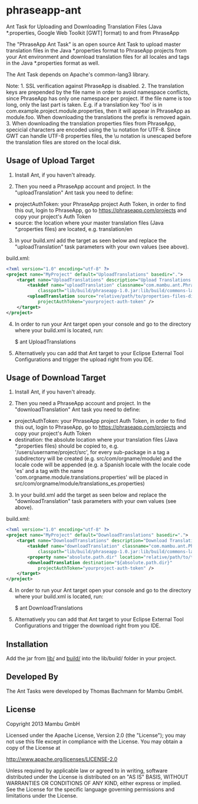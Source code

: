 phraseapp-ant
=============

Ant Task for Uploading and Downloading Translation Files (Java *.properties, Google Web Toolkit [GWT] format) to and from PhraseApp

The "PhraseApp Ant Task" is an open source Ant Task to upload master translation files in the Java *.properties format to PhraseApp projects from your Ant environment and download translation files for all locales and tags in the Java *.properties format as well.

The Ant Task depends on Apache's common-lang3 library.

Note: 1. SSL verification against PhraseApp is disabled.
      2. The translation keys are prepended by the file name in order to avoid namespace conflicts, since PhraseApp has only one namespace per project. If the file name is too long, only the last part is taken. E.g. if a translation key 'foo' is in com.example.project.module.properties, then it will appear in PhraseApp as module.foo. When downloading the translations the prefix is removed again.
      3. When downloading the translation properties files from PhraseApp, specicial characters are encoded using the \u notation for UTF-8. Since GWT can handle UTF-8 properties files, the \u notation is unescaped before the translation files are stored on the local disk. 

Usage of Upload Target
----------------------

1. Install Ant, if you haven't already.


2. Then you need a PhraseApp account and project. In the "uploadTranslation" Ant task you need to define:
 - projectAuthToken: your PhraseApp project Auth Token, in order to find this out, login to PhraseApp, go to https://phraseapp.com/projects and copy your project's Auth Token
 - source: the location where your master translation files (Java *.properties files) are located, e.g. translation/en


3. In your build.xml add the target as seen below and replace the "uploadTranslation" task parameters with your own values (see above).

build.xml:

```xml
<?xml version="1.0" encoding="utf-8" ?>
<project name="MyProject" default="UploadTranslations" basedir=".">
	<target name="UploadTranslations" description="Upload Translations (PhraseApp)">
		<taskdef name="uploadTranslation" classname="com.mambu.ant.PhraseAppUpload" 
			classpath="lib/build/phraseapp-1.0.jar:lib/build/commons-lang3-3.1.jar" />
		<uploadTranslation source="relative/path/to/properties-files-directory" 
			projectAuthToken="yourproject-auth-token" />
	</target>
</project>
```

4. In order to run your Ant target open your console and go to the directory where your build.xml is located, run:

    $ ant UploadTranslations   

5. Alternatively you can add that Ant target to your Eclipse External Tool Configurations and trigger the upload right from you IDE.


Usage of Download Target
----------------------

1. Install Ant, if you haven't already.


2. Then you need a PhraseApp account and project. In the "downloadTranslation" Ant task you need to define:
 - projectAuthToken: your PhraseApp project Auth Token, in order to find this out, login to PhraseApp, go to https://phraseapp.com/projects and copy your project's Auth Token
 - destination: the absolute location where your translation files (Java *.properties files) should be copied to, e.g. '/users/username/project/src', for every sub-package in a tag a subdirectory will be created (e.g. src/com/orgname/module) and the locale code will be appended (e.g. a Spanish locale with the locale code 'es' and a tag with the name 'com.orgname.module.translations.properties' will be placed in src/com/orgname/module/translations_es.properties) 


3. In your build.xml add the target as seen below and replace the "downloadTranslation" task parameters with your own values (see above).

build.xml:

```xml
<?xml version="1.0" encoding="utf-8" ?>
<project name="MyProject" default="DownloadTranslations" basedir=".">
	<target name="DownloadTranslations" description="Download Translations (PhraseApp)">
		<taskdef name="downloadTranslation" classname="com.mambu.ant.PhraseAppDownload" 
			classpath="lib/build/phraseapp-1.0.jar:lib/build/commons-lang3-3.1.jar" />
		<property name="absolute.path.dir" location="relative/path/to/translations-directory"/>
		<downloadTranslation destination="${absolute.path.dir}" 
			projectAuthToken="yourproject-auth-token" />
	</target>
</project>
```

4. In order to run your Ant target open your console and go to the directory where your build.xml is located, run:

    $ ant DownloadTranslations   

5. Alternatively you can add that Ant target to your Eclipse External Tool Configurations and trigger the download right from you IDE.



Installation
------------

Add the jar from [lib/](https://github.com/mambu-gmbh/phraseapp-ant/tree/master/lib) and [build/](https://github.com/mambu-gmbh/phraseapp-ant/tree/master/build) into the lib/build/ folder in your project.


Developed By
-------------

The Ant Tasks were developed by Thomas Bachmann for Mambu GmbH.

License
--------
Copyright 2013 Mambu GmbH

Licensed under the Apache License, Version 2.0 (the "License"); you may not use this file except in compliance with the License. You may obtain a copy of the License at

http://www.apache.org/licenses/LICENSE-2.0

Unless required by applicable law or agreed to in writing, software distributed under the License is distributed on an "AS IS" BASIS, WITHOUT WARRANTIES OR CONDITIONS OF ANY KIND, either express or implied. See the License for the specific language governing permissions and limitations under the License.
